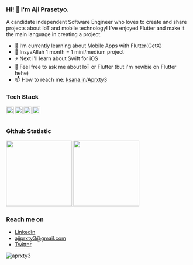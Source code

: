 ### Hi! 👋 I'm Aji Prasetyo.

A candidate independent Software Engineer who loves to create and share projects about IoT and mobile technology! I've enjoyed Flutter and make it the main language in creating a project.

- 🌱 I’m currently learning about Mobile Apps with Flutter(GetX)
- 🤔 InsyaAllah 1 month = 1 mini/medium project
- ⚡ Next i'll learn about Swift for iOS
- 💬 Feel free to ask me about IoT or Flutter (but i'm newbie on Flutter hehe)
- 📫 How to reach me: <a href="https://www.ksana.in/Aprxty3/">ksana.in/Aprxty3</a>


### Tech Stack
  <a href="https://swift.org/"><img align="left" alt="Swift" title="Swift" width="21px" src="https://www.shareicon.net/data/2016/07/08/117368_apple_512x512.png" /></a>
  <a href="https://www.arduino.cc/"><img align="left" alt="Arduino" title="Arduino" width="21px" src="https://i0.wp.com/www.nesabamedia.com/wp-content/uploads/2019/07/Arduino-IDE-Logo-1.png?resize=418%2C418&ssl=1" /></a>
  <a href="https://flutter.dev/"><img align="left" alt="Hapi" title="Flutter" width="21px" src="https://www.kindpng.com/picc/m/355-3557482_flutter-logo-png-transparent-png.png" /></a>
  <a href="https://dart.dev/"><img align="left" alt="Next" title="Dart" width="21px" src="https://upload.wikimedia.org/wikipedia/commons/7/7e/Dart-logo.png" /></a>
  <br>
  <br>
  
### Github Statistic
<p align="left">
<a href="https://github.com/aprxty3">
  <img height="180em" src="https://github-readme-stats-eight-theta.vercel.app/api?username=aprxty3&show_icons=true&theme=algolia&include_all_commits=true&count_private=true"/>
  <img height="180em" src="https://github-readme-stats-eight-theta.vercel.app/api/top-langs/?username=aprxty3&layout=compact&langs_count=8&theme=algolia"/>
</a>
</p>

### Reach me on
- <a href="https://www.linkedin.com/in/ajiprasetyo43/">LinkedIn</a>
- ajiprxty3@gmail.com
- <a href="https://twitter/aprxty">Twitter</a>

<p align="left"> <img src="https://komarev.com/ghpvc/?username=aprxty3&label=Profile%20views&color=0e75b6&style=flat" alt="aprxty3" /> </p>
